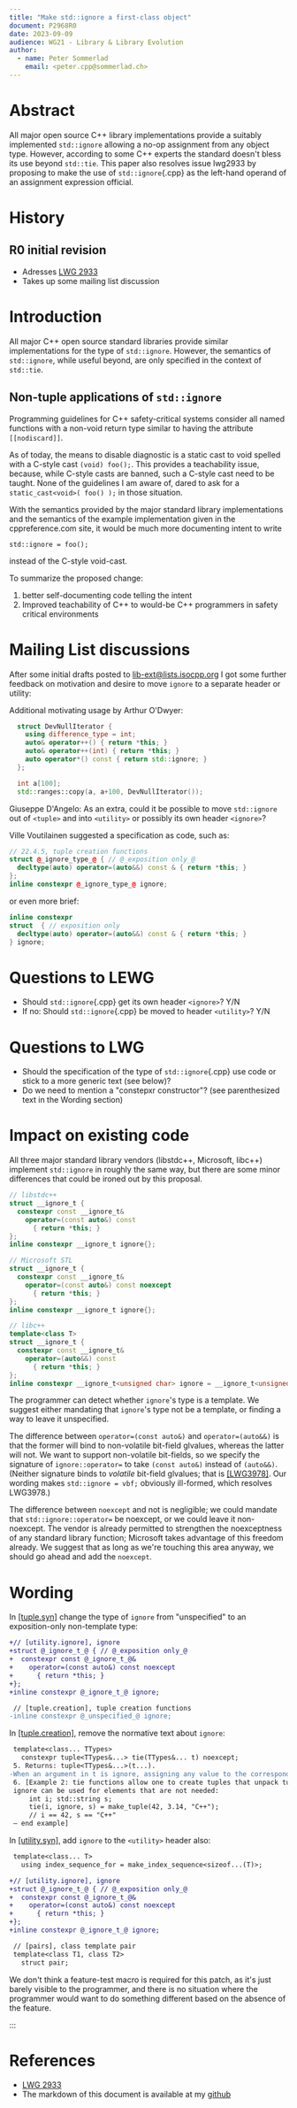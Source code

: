```yaml
---
title: "Make std::ignore a first-class object"
document: P2968R0
date: 2023-09-09
audience: WG21 - Library & Library Evolution 
author:
  - name: Peter Sommerlad
    email: <peter.cpp@sommerlad.ch>
---
```


# Abstract

All major open source C++ library implementations provide a suitably implemented `std::ignore` allowing a no-op assignment from any object type. However, according to some C++ experts the standard doesn't bless its use beyond `std::tie`. This paper also resolves issue lwg2933 by proposing to make the use of `std::ignore`{.cpp} as the left-hand operand of an assignment expression official.

# History

## R0 initial revision

* Adresses [LWG 2933](https://wg21.link/lwg2933)
* Takes up some mailing list discussion

# Introduction

All major C++ open source standard libraries provide similar implementations for the type of `std::ignore`.
However, the semantics of `std::ignore`, while useful beyond, are only specified in the context of `std::tie`.

## Non-tuple applications of `std::ignore`

Programming guidelines for C++ safety-critical systems consider all named functions with a non-void return type similar to having the attribute `[[nodiscard]]`.

As of today, the means to disable diagnostic is a static cast to void spelled with a C-style cast `(void) foo();`. 
This provides a teachability issue, because, while C-style casts are banned, such a C-style cast need to be taught.
None of the guidelines I am aware of, dared to ask for a `static_cast<void>( foo() );` in those situation.

With the semantics provided by the major standard library implementations and the semantics of the example implementation given in the cppreference.com site, it would be much more documenting intent to write

`std::ignore = foo();`

instead of the C-style void-cast.

To summarize the proposed change:

1. better self-documenting code telling the intent
2. Improved teachability of C++ to would-be C++ programmers in safety critical environments

# Mailing List discussions

After some initial drafts posted to lib-ext@lists.isocpp.org I got some further feedback on motivation and desire to move `ignore` to a separate header or utility:

Additional motivating usage by Arthur O'Dwyer:

```c++
  struct DevNullIterator {
    using difference_type = int;
    auto& operator++() { return *this; }
    auto& operator++(int) { return *this; }
    auto operator*() const { return std::ignore; }
  };

  int a[100];
  std::ranges::copy(a, a+100, DevNullIterator());
```

Giuseppe D'Angelo: As an extra, could it be possible to move `std::ignore` out of `<tuple>` and into `<utility>` or possibly its own header `<ignore>`?
  
Ville Voutilainen suggested a specification as code, such as:

```c++
// 22.4.5, tuple creation functions
struct @_ignore_type_@ { // @_exposition only_@
  decltype(auto) operator=(auto&&) const & { return *this; }
};
inline constexpr @_ignore_type_@ ignore;
```

or even more brief:

```c++
inline constexpr 
struct  { // exposition only
  decltype(auto) operator=(auto&&) const & { return *this; }
} ignore;
```

# Questions to LEWG

* Should `std::ignore`{.cpp} get its own header `<ignore>`? Y/N
* If no: Should `std::ignore`{.cpp} be moved to header `<utility>`? Y/N
  
# Questions to LWG

* Should the specification of the type of `std::ignore`{.cpp} use code or stick to a more generic text (see below)?
* Do we need to mention a "constepxr constructor"? (see parenthesized text in the Wording section)


# Impact on existing code

All three major standard library vendors (libstdc++, Microsoft, libc++) implement `std::ignore` in roughly the same
way, but there are some minor differences that could be ironed out by this proposal.

```c++
// libstdc++
struct __ignore_t {
  constexpr const __ignore_t&
    operator=(const auto&) const
      { return *this; }
};
inline constexpr __ignore_t ignore{};

// Microsoft STL
struct __ignore_t {
  constexpr const __ignore_t&
    operator=(const auto&) const noexcept
      { return *this; }
};
inline constexpr __ignore_t ignore{};

// libc++
template<class T>
struct __ignore_t {
  constexpr const __ignore_t&
    operator=(auto&&) const
      { return *this; }
};
inline constexpr __ignore_t<unsigned char> ignore = __ignore_t<unsigned char>();
```

The programmer can detect whether `ignore`'s type is a template. We suggest either mandating that `ignore`'s type not be a template,
or finding a way to leave it unspecified.

The difference between `operator=(const auto&)` and `operator=(auto&&)` is that the former will bind to non-volatile
bit-field glvalues, whereas the latter will not. We want to support non-volatile bit-fields, so we specify the signature of
`ignore::operator=` to take `(const auto&)` instead of `(auto&&)`. (Neither signature binds to <em>volatile</em> bit-field glvalues;
that is <a href="https://cplusplus.github.io/LWG/issue3978">[LWG3978]</a>. Our wording makes
`std::ignore = vbf;` obviously ill-formed, which resolves LWG3978.)

The difference between `noexcept` and not is negligible; we could mandate that `std::ignore::operator=` be noexcept,
or we could leave it non-noexcept. The vendor is already permitted to strengthen the noexceptness of any standard library
function; Microsoft takes advantage of this freedom already. We suggest that as long as we're touching this area anyway,
we should go ahead and add the `noexcept`.


# Wording

In <a href="https://eel.is/c++draft/tuple.syn">[tuple.syn]</a> change the type of `ignore` from "unspecified" to an exposition-only non-template type:

```diff
+// [utility.ignore], ignore
+struct @_ignore_t_@ { // @_exposition only_@
+  constexpr const @_ignore_t_@&
+    operator=(const auto&) const noexcept
+      { return *this; }
+};
+inline constexpr @_ignore_t_@ ignore;

 // [tuple.creation], tuple creation functions
-inline constexpr @_unspecified_@ ignore;
```

In <a href="https://eel.is/c++draft/tuple.creation">[tuple.creation]</a>, remove the normative text about `ignore`:

```diff
 template<class... TTypes>
   constexpr tuple<TTypes&...> tie(TTypes&... t) noexcept;
 5. Returns: tuple<TTypes&...>(t...).
-When an argument in t is ignore, assigning any value to the corresponding tuple element has no effect.
 6. [Example 2: tie functions allow one to create tuples that unpack tuples into variables.
 ignore can be used for elements that are not needed:
     int i; std::string s;
     tie(i, ignore, s) = make_tuple(42, 3.14, "C++");
     // i == 42, s == "C++"
 — end example]
```

In <a href="https://eel.is/c++draft/utility.syn">[utility.syn]</a>, add `ignore` to the `<utility>` header also:

```diff
 template<class... T>
   using index_sequence_for = make_index_sequence<sizeof...(T)>;

+// [utility.ignore], ignore
+struct @_ignore_t_@ { // @_exposition only_@
+  constexpr const @_ignore_t_@&
+    operator=(const auto&) const noexcept
+      { return *this; }
+};
+inline constexpr @_ignore_t_@ ignore;

 // [pairs], class template pair
 template<class T1, class T2>
   struct pair;
```

We don't think a feature-test macro is required for this patch, as it's just barely visible to the programmer, and there
is no situation where the programmer would want to do something different based on the absence of the feature.

:::

# References

* [LWG 2933](https://wg21.link/lwg2933)
* The markdown of this document is available at my [github](https://raw.githubusercontent.com/PeterSommerlad/SC22WG21_Papers/master/drafting/P2968Rx_ignore.md)
